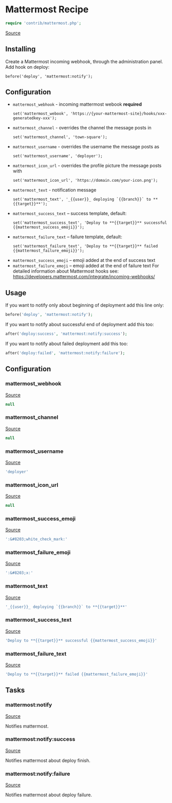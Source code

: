 <!-- DO NOT EDIT THIS FILE! -->
<!-- Instead edit contrib/mattermost.php -->
<!-- Then run bin/docgen -->

# Mattermost Recipe

```php
require 'contrib/mattermost.php';
```

[Source](/contrib/mattermost.php)



## Installing
Create a Mattermost incoming webhook, through the administration panel.
Add hook on deploy:
```
before('deploy', 'mattermost:notify');
```
## Configuration
 - `mattermost_webhook` - incoming mattermost webook **required**
   ```
   set('mattermost_webook', 'https://{your-mattermost-site}/hooks/xxx-generatedkey-xxx');
   ```
 - `mattermost_channel` - overrides the channel the message posts in
   ```
   set('mattermost_channel', 'town-square');
   ```
 - `mattermost_username` - overrides the username the message posts as
   ```
   set('mattermost_username', 'deployer');
   ```
 - `mattermost_icon_url` - overrides the profile picture the message posts with
   ```
   set('mattermost_icon_url', 'https://domain.com/your-icon.png');
   ```
 - `mattermost_text` - notification message
   ```
   set('mattermost_text', '_{{user}}_ deploying `{{branch}}` to **{{target}}**');
   ```
 - `mattermost_success_text` – success template, default:
   ```
   set('mattermost_success_text', 'Deploy to **{{target}}** successful {{mattermost_success_emoji}}');
   ```
 - `mattermost_failure_text` – failure template, default:
   ```
   set('mattermost_failure_text', 'Deploy to **{{target}}** failed {{mattermost_failure_emoji}}');
   ```
 - `mattermost_success_emoji` – emoji added at the end of success text
 - `mattermost_failure_emoji` – emoji added at the end of failure text
 For detailed information about Mattermost hooks see: https://developers.mattermost.com/integrate/incoming-webhooks/
## Usage
If you want to notify only about beginning of deployment add this line only:
```php
before('deploy', 'mattermost:notify');
```
If you want to notify about successful end of deployment add this too:
```php
after('deploy:success', 'mattermost:notify:success');
```
If you want to notify about failed deployment add this too:
```php
after('deploy:failed', 'mattermost:notify:failure');
```


## Configuration
### mattermost_webhook
[Source](https://github.com/deployphp/deployer/blob/master/contrib/mattermost.php#L81)



```php title="Default value"
null
```


### mattermost_channel
[Source](https://github.com/deployphp/deployer/blob/master/contrib/mattermost.php#L82)



```php title="Default value"
null
```


### mattermost_username
[Source](https://github.com/deployphp/deployer/blob/master/contrib/mattermost.php#L83)



```php title="Default value"
'deployer'
```


### mattermost_icon_url
[Source](https://github.com/deployphp/deployer/blob/master/contrib/mattermost.php#L84)



```php title="Default value"
null
```


### mattermost_success_emoji
[Source](https://github.com/deployphp/deployer/blob/master/contrib/mattermost.php#L86)



```php title="Default value"
':&#8203;white_check_mark:'
```


### mattermost_failure_emoji
[Source](https://github.com/deployphp/deployer/blob/master/contrib/mattermost.php#L87)



```php title="Default value"
':&#8203;x:'
```


### mattermost_text
[Source](https://github.com/deployphp/deployer/blob/master/contrib/mattermost.php#L89)



```php title="Default value"
'_{{user}}_ deploying `{{branch}}` to **{{target}}**'
```


### mattermost_success_text
[Source](https://github.com/deployphp/deployer/blob/master/contrib/mattermost.php#L90)



```php title="Default value"
'Deploy to **{{target}}** successful {{mattermost_success_emoji}}'
```


### mattermost_failure_text
[Source](https://github.com/deployphp/deployer/blob/master/contrib/mattermost.php#L91)



```php title="Default value"
'Deploy to **{{target}}** failed {{mattermost_failure_emoji}}'
```



## Tasks

### mattermost:notify
[Source](https://github.com/deployphp/deployer/blob/master/contrib/mattermost.php#L94)

Notifies mattermost.




### mattermost:notify:success
[Source](https://github.com/deployphp/deployer/blob/master/contrib/mattermost.php#L115)

Notifies mattermost about deploy finish.




### mattermost:notify:failure
[Source](https://github.com/deployphp/deployer/blob/master/contrib/mattermost.php#L136)

Notifies mattermost about deploy failure.




